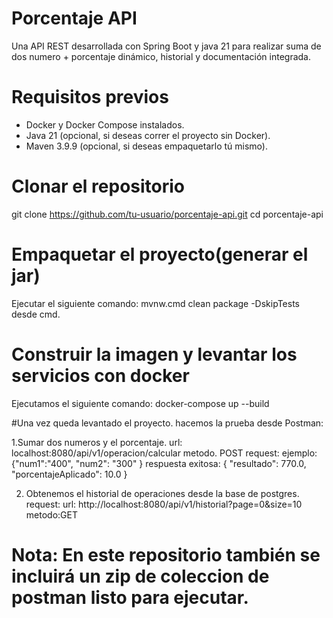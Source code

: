 # Porcentaje API

Una API REST desarrollada con Spring Boot y java 21 para realizar suma de dos numero + porcentaje dinámico, historial y documentación integrada.

# Requisitos previos

- Docker y Docker Compose instalados.
- Java 21 (opcional, si deseas correr el proyecto sin Docker).
- Maven 3.9.9 (opcional, si deseas empaquetarlo tú mismo).

# Clonar el repositorio
git clone https://github.com/tu-usuario/porcentaje-api.git
cd porcentaje-api

# Empaquetar el proyecto(generar el jar)
Ejecutar el siguiente comando:  mvnw.cmd clean package -DskipTests desde cmd.

# Construir la imagen y levantar los servicios con docker
Ejecutamos el siguiente comando: docker-compose up --build

#Una vez queda levantado el proyecto.
hacemos la prueba desde Postman:

1.Sumar dos numeros y el porcentaje.
url: localhost:8080/api/v1/operacion/calcular
metodo. POST
request: ejemplo: {"num1":"400", "num2": "300" }
respuesta exitosa: { "resultado": 770.0, "porcentajeAplicado": 10.0 }

2. Obtenemos el historial de operaciones desde la base de postgres.
request:
url: http://localhost:8080/api/v1/historial?page=0&size=10
metodo:GET

# Nota: En este repositorio también se incluirá un zip de coleccion de postman listo para ejecutar.
